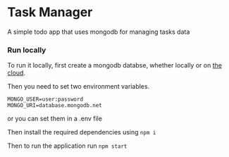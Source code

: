 # Task Manager

A simple todo app that uses mongodb for managing tasks data

### Run locally
To run it locally, first create a mongodb databse, whether locally or on [the cloud](https://cloud.mongodb.com/).

Then you need to set two environment variables.
```
MONGO_USER=user:password
MONGO_URI=database.mongodb.net
```
or you can set them in a .env file

Then install the required dependencies using `npm i`

Then to run the application run
`npm start`
